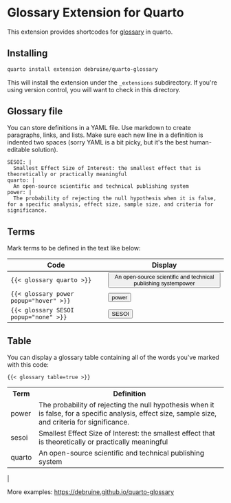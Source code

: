 # Glossary Extension for Quarto

<!-- Link to current CSS file for styling -->
<link href="https://debruine.github.io/quarto-glossary/index_files/libs/quarto-contrib/glossary/glossary.css" rel="stylesheet"></link> 

This extension provides shortcodes for [glossary](https://debruine.github.io/glossary/) in quarto.

## Installing

```sh
quarto install extension debruine/quarto-glossary
```

This will install the extension under the `_extensions` subdirectory.
If you're using version control, you will want to check in this directory.


## Glossary file

You can store definitions in a YAML file. Use markdown to create paragraphs, links, and lists. Make sure each new line in a definition is indented two spaces (sorry YAML is a bit picky, but it's the best human-editable solution).

```
SESOI: |
  Smallest Effect Size of Interest: the smallest effect that is theoretically or practically meaningful
quarto: |
  An open-source scientific and technical publishing system
power: |
  The probability of rejecting the null hypothesis when it is false, for a specific analysis, effect size, sample size, and criteria for significance.
```

## Terms

Mark terms to be defined in the text like below:

| Code | Display |
|------|---------|
| `{{< glossary quarto >}}` | <button class="glossary"><span class="def">An open-source scientific and technical publishing system</span>power</button> |
| `{{< glossary power popup="hover" >}}` | <button class="glossary" title="The probability of rejecting the null hypothesis when it is false, for a specific analysis, effect size, sample size, and criteria for significance.">power</button> |
| `{{< glossary SESOI popup="none" >}}` | <button class="glossary" title="Smallest Effect Size of Interest: the smallest effect that is theoretically or practically meaningful">SESOI</button> |

## Table

You can display a glossary table containing all of the words you've marked with this code:

`{{< glossary table=true >}}`

<table class="glossary_table"><tbody><tr><th> Term </th><th> Definition </th></tr><tr><td>power</td><td>The probability of rejecting the null hypothesis when it is false, for a specific analysis, effect size, sample size, and criteria for significance.</td></tr><tr><td>sesoi</td><td>Smallest Effect Size of Interest: the smallest effect that is theoretically or practically meaningful</td></tr><tr><td>quarto</td><td>An open-source scientific and technical publishing system</td></tr></tbody></table> |

More examples: <https://debruine.github.io/quarto-glossary>
